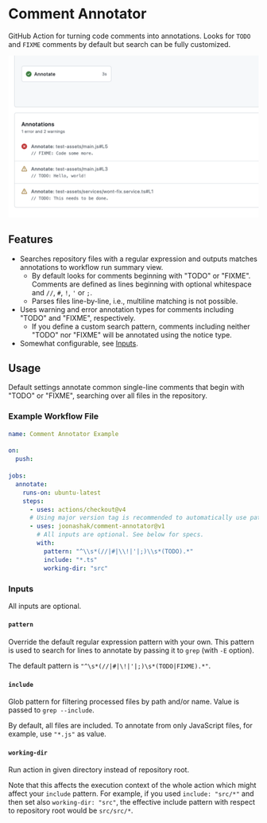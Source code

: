 # Comment Annotator

GitHub Action for turning code comments into annotations. Looks for `TODO` and `FIXME` comments by default but search can be fully customized.

![Sample annotations generated from comments in code.](./sample_annotations.png)

## Features

- Searches repository files with a regular expression and outputs matches annotations to workflow run summary view.
  - By default looks for comments beginning with "TODO" or "FIXME". Comments are defined as lines beginning with optional whitespace and `//`, `#`, `!`, `'` or `;`.
  - Parses files line-by-line, i.e., multiline matching is not possible.
- Uses warning and error annotation types for comments including "TODO" and "FIXME", respectively.
  - If you define a custom search pattern, comments including neither "TODO" nor "FIXME" will be annotated using the notice type.
- Somewhat configurable, see [Inputs](#inputs).

## Usage

Default settings annotate common single-line comments that begin with "TODO" or "FIXME", searching over all files in the repository.

### Example Workflow File

```yaml
name: Comment Annotator Example

on:
  push:

jobs:
  annotate:
    runs-on: ubuntu-latest
    steps:
      - uses: actions/checkout@v4
      # Using major version tag is recommended to automatically use patches.
      - uses: joonashak/comment-annotator@v1
        # All inputs are optional. See below for specs.
        with:
          pattern: "^\\s*(//|#|\\!|'|;)\\s*(TODO).*"
          include: "*.ts"
          working-dir: "src"
```

### Inputs

All inputs are optional.

#### `pattern`

Override the default regular expression pattern with your own. This pattern is used to search for lines to annotate by passing it to `grep` (with `-E` option).

The default pattern is `"^\s*(//|#|\!|'|;)\s*(TODO|FIXME).*"`.

#### `include`

Glob pattern for filtering processed files by path and/or name. Value is passed to `grep --include`.

By default, all files are included. To annotate from only JavaScript files, for example, use `"*.js"` as value.

#### `working-dir`

Run action in given directory instead of repository root.

Note that this affects the execution context of the whole action which might affect your `include` pattern. For example, if you used `include: "src/*"` and then set also `working-dir: "src"`, the effective include pattern with respect to repository root would be `src/src/*`.
